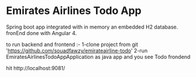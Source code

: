 # Emirates Airlines Todo App
Spring boot app integrated with in memory an embedded H2 database.
fronEnd done with Angular 4.

to run backend and frontend :-
1-clone project from git 'https://github.com/souadfawzy/emirateairline-todo'
2-run EmiratesAirlinesTodoAppApplication as java app and you see Todo frondend

hit http://localhost:9081/


